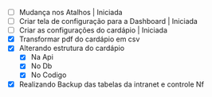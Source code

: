- [ ] Mudança nos Atalhos | Iniciada
- [ ] Criar tela de configuração para a Dashboard | Iniciada
- [ ] Criar as configurações do cardápio  | Iniciada
- [x] Transformar pdf do cardápio em csv 
- [x] Alterando estrutura do cardápio 
	- [x] Na Api
	- [x] No Db
	- [x] No Codigo
- [x] Realizando Backup das tabelas da intranet e controle Nf